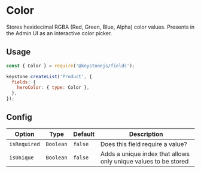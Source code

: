 <!--[meta]
section: api
subSection: field-types
title: Color
[meta]-->

# Color

Stores hexidecimal RGBA (Red, Green, Blue, Alpha) color values.
Presents in the Admin UI as an interactive color picker.

## Usage

```js
const { Color } = require('@keystonejs/fields');

keystone.createList('Product', {
  fields: {
    heroColor: { type: Color },
  },
});
```

## Config

| Option       | Type      | Default | Description                                                     |
| ------------ | --------- | ------- | --------------------------------------------------------------- |
| `isRequired` | `Boolean` | `false` | Does this field require a value?                                |
| `isUnique`   | `Boolean` | `false` | Adds a unique index that allows only unique values to be stored |
